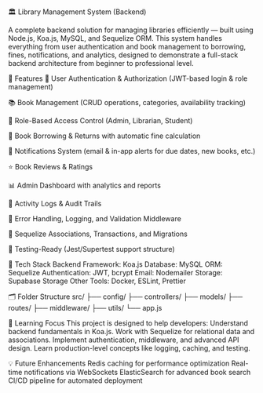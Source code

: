 🏛️ Library Management System (Backend)

A complete backend solution for managing libraries efficiently — built using Node.js, Koa.js, MySQL, and Sequelize ORM.
This system handles everything from user authentication and book management to borrowing, fines, notifications, and analytics, designed to demonstrate a full-stack backend architecture from beginner to professional level.

🚀 Features
🔐 User Authentication & Authorization (JWT-based login & role management)

📚 Book Management (CRUD operations, categories, availability tracking)

👥 Role-Based Access Control (Admin, Librarian, Student)

📅 Book Borrowing & Returns with automatic fine calculation

💬 Notifications System (email & in-app alerts for due dates, new books, etc.)

⭐ Book Reviews & Ratings

📊 Admin Dashboard with analytics and reports

🧾 Activity Logs & Audit Trails

🧠 Error Handling, Logging, and Validation Middleware

🧰 Sequelize Associations, Transactions, and Migrations

🧪 Testing-Ready (Jest/Supertest support structure)

🧩 Tech Stack
Backend Framework: Koa.js
Database: MySQL
ORM: Sequelize
Authentication: JWT, bcrypt
Email: Nodemailer
Storage: Supabase Storage
Other Tools: Docker, ESLint, Prettier

🗂️ Folder Structure
src/
 ├── config/
 ├── controllers/
 ├── models/
 ├── routes/
 ├── middleware/
 ├── utils/
 └── app.js

🧠 Learning Focus
This project is designed to help developers:
Understand backend fundamentals in Koa.js.
Work with Sequelize for relational data and associations.
Implement authentication, middleware, and advanced API design.
Learn production-level concepts like logging, caching, and testing.

💡 Future Enhancements
Redis caching for performance optimization
Real-time notifications via WebSockets
ElasticSearch for advanced book search
CI/CD pipeline for automated deployment
